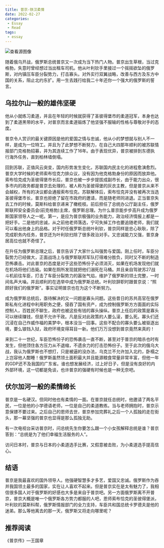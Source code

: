 ```yaml
---
title: 普京-铁汉柔情 
date: 2022-02-27
categories:
 - Essay
 - Read
tags:
 - essay
---
```


![查看源图像](https://img2.liberoquotidiano.it/images/2020/11/27/104556247-ad9aa108-63bb-4546-8762-c2663e4341ff.jpg)

随着俄乌开战，俄罗斯总统普京又一次成为当下热门人物。普京出生草根，当过克格勃，失意时曾经想过当出租车司机。他从叶利钦手里接过一个摇摇欲坠的俄罗斯，对内镇压车臣分裂势力，打击寡头。对外实行双翼战略，改善与西方及东方中国的关系，阻止北约东扩。用一生去践行给我二十年还你一个强大的俄罗斯的誓言。

## 乌拉尔山一般的雄伟坚硬

他从小就练习柔道，并且在年轻的时候就获得了圣彼得堡市的柔道冠军，本身也达到了柔道黑带的水平，对普京而言柔道锻炼了他坚强不服输的性格与尊敬对手的态度。

普京令人赏识的最关键原因是他的爱国之情与忠诚，他从小的梦想就与别人不一样，是成为一位特工。并且为了此梦想不断努力，在自己大四那年顺利的被苏联情报部门克格勃招募，并为其连续工作了16年。由于表现优异，普京被排到东德执行海外任务，直到柏林墙倒塌。

回到苏联，正值风云突变，国内形势发生变化，苏联国内民主化的进程愈演愈烈。普京大学时候的老师索布恰克力排众议，没有因为他克格勃身份的原因而放弃他。索布恰克成为圣彼得堡市长后，普京也被一步步提拔成副市长，由于能力出众，很多市内的政务都是普京去处理的，被人称为圣彼得堡的灰衣主教，但是普京从来不会越权，所有的决议都会通报索布恰克。苏联解体后，索布恰克并没有被再次当选圣彼得堡市长，普京也拒绝了留在市政府的邀请，而是随老师同进退。正当普京失去工作的时候，莫斯科给普京递来了橄榄枝。前后担任了总统办公厅副主任，俄罗斯联邦安全委员会(前克格勃)主席，俄罗斯总理。为什么普京能步步高升成为俄罗斯国家领导人之一呢。第一，是应为普京极强的业务能力，政治经济情报上都是一把好手。二是他的忠诚，从之前他老师落选，宁可失掉工作也要追随老师，我们就可以看出他身上的品格。对于时任俄罗斯总统叶利钦，普京同样是忠心耿耿，除了完成职务内任务，普京还为叶利钦扫除了很多政治对手。又忠诚能力又强，普京身居高位也就不奇怪了。

在升任为俄罗斯总理之后，普京告诉了大家什么叫强势与爱国。刚上任时，车臣分裂势力已经做大，正面战场上与俄罗斯联邦军队打得难分胜负，同时又不断的制造恐怖袭击。对此普京的态度是对于这些恐怖份子必须消灭，如果在机场发现他们就在机场将他们击毙。如果在厕所发现就把他们溺死在马桶。并且亲自驾驶苏27战斗机前往车臣，打击了车臣分裂势力的嚣张气焰，维护了俄罗斯的领土完整，一时间名声大噪。并且顺利的在选举中成为俄罗斯总统。叶利钦辞职时跟普京说：“照顾好我们的俄罗斯”。事实证明普京也在为这个不断努力。

成为俄罗斯总统后，亟待解决的又一问题是寡头问题。这些昔日的苏共高官在俄罗斯私有化进程中利用职务之便，侵吞了国有资产，成为控制俄罗斯方方面面的实际控制人，百姓民不聊生，政府也被这些有钱的寡头操纵。普京上任后的政策是寡头可以继续赚钱，但是不允许干政。凡是反对此政策的人要么滚，要么死。寡头们还沉浸在自己作威作福的美梦中，根本没当一回事。这些不配合的寡头要么被驱逐出境，要么锒铛入狱，政府环境变得耳目一新。他们万万没想到普京竟然来真的！

来到二十一世纪，车臣恐怖份子的恐怖袭击一直不断，甚至对于普京的暗杀也时有发生，但他顶住各方压力从不退缩，不遗余力的打击恐怖份子。至于此次的俄乌大战，我认为俄罗斯也不想打，只是被逼的没办法，乌克兰不允许加入北约，卧榻之上岂容他人酣睡！俄罗斯虽然领土面积最大并且能源粮食常量非常丰富，但他一年的GDP还不及我国的广东省。谁也想发展经济，过上好日子，但是没有良好的内外部环境，这一切都是免谈，也许普京的强硬有时候也是一种无奈吧。

## 伏尔加河一般的柔情绵长

普京是一名硬汉。但同时他也有柔情的一面。在普京就任总统时，他邀请了两名平民，一位是他的小学德语老师，一位是自己的柔道教练。当与老师拥抱时，普京示意保镖不要过来。之后自己的恩师去世，普京参加完葬礼之后一个人孤独的走在街头，那一幕坚强的普京也显得是那么孤独无助。

有一次电视台采访普京时，问总统先生你要怎么跟一个小女孩解释总统是谁？普京答到：“总统是为了他们幸福生活服务的人”。

访问日本时，普京与日本的小柔道选手比赛，又假意被击败，为小柔道选手提高信心。

## 结语

普京是我最喜欢的国外领导人。他强硬智慧多才多艺，爱国又忠诚。俄罗斯作为吞并我国领土最多的国家，实在让人喜欢不起来。但是普京实在是太有魅力了，我相信很多国人对于俄罗斯的好感也大多是来自于普京吧。另一方面俄罗斯离不开普京，普京大概是唯一个俄罗斯各方势力都服的人吧，恩师索布恰克的圣彼得堡派，叶利钦的莫斯科帮，俄罗斯情报部门的全力支持，车臣共和国总统卡罗德夫是他的迷弟。那么等他离去的那一天，俄罗斯又将走向哪里呢？

## 推荐阅读

《普京传》—王国章



